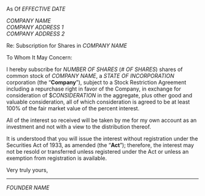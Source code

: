 As Of *EFFECTIVE DATE*

*COMPANY NAME*  
*COMPANY ADDRESS 1*  
*COMPANY ADDRESS 2*

Re:	Subscription for Shares in *COMPANY NAME*

To Whom It May Concern:

I hereby subscribe for *NUMBER OF SHARES* (*# OF SHARES*) shares of common stock of *COMPANY NAME*, a *STATE OF INCORPORATION* corporation (the “**Company**”), subject to a Stock Restriction Agreement including a repurchase right in favor of the Company, in exchange for consideration of $*CONSIDERATION* in the aggregate, plus other good and valuable consideration, all of which consideration is agreed to be at least 100% of the fair market value of the percent interest.

All of the interest so received will be taken by me for my own account as an investment and not with a view to the distribution thereof.

It is understood that you will issue the interest without registration under the Securities Act of 1933, as amended (the “**Act**”); therefore, the interest may not be resold or transferred unless registered under the Act or unless an exemption from registration is available.

Very truly yours,


_____________________________________
*FOUNDER NAME*
